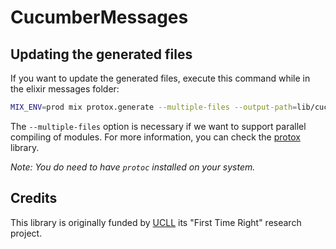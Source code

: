 # CucumberMessages

## Updating the generated files

If you want to update the generated files, execute this command while in the elixir messages folder:

```bash
MIX_ENV=prod mix protox.generate --multiple-files --output-path=lib/cucumber_messages/generated messages.proto
```

The `--multiple-files` option is necessary if we want to support parallel compiling of modules. For more information, you can check the [protox](https://github.com/ahamez/protox) library.

_Note: You do need to have `protoc` installed on your system._

## Credits

This library is originally funded by [UCLL](https://www.ucll.be) its "First Time Right" research project.

